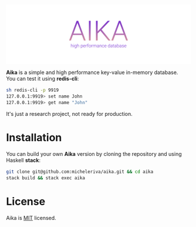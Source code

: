 <img src="/docs/aika_logo.png" align="center" />

**Aika** is a simple and high performance key-value in-memory database. <br />
You can test it using **redis-cli**:

```sh
sh redis-cli -p 9919
127.0.0.1:9919> set name John
127.0.0.1:9919> get name "John"
```

It's just a research project, not ready for production.

# Installation

You can build your own **Aika** version by cloning the repository and using Haskell **stack**:

```sh
git clone git@github.com:micheleriva/aika.git && cd aika
stack build && stack exec aika
```

# License
Aika is [MIT](/LICENSE.md) licensed.
